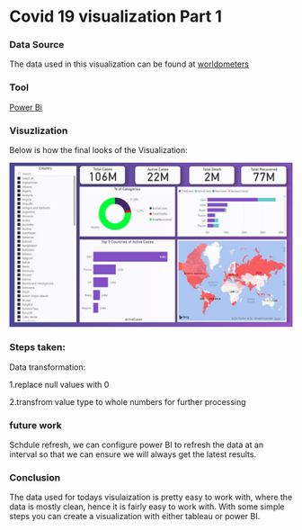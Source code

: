 # Covid 19 visualization Part 1

### Data Source 
The data used in this visualization can be found at [worldometers](https://www.worldometers.info/coronavirus)

### Tool
[Power Bi](https://powerbi.microsoft.com/en-us/)

### Visuzlization
Below is how the final looks of the Visualization:

![Figure1](https://github.com/MingSheng92/VisualizationChallenge/blob/main/image/Covid19_dashboard.JPG)

### Steps taken: 
Data transformation: 

1.replace null values with 0

2.transfrom value type to whole numbers for further processing


### future work
Schdule refresh, we can configure power BI to refresh the data at an interval so that we can ensure we will always get the latest results.

### Conclusion 
The data used for todays visulaization is pretty easy to work with, where the data is mostly clean, hence it is fairly easy to work with. With some simple steps you can create a visualization with either tableau or power BI.
